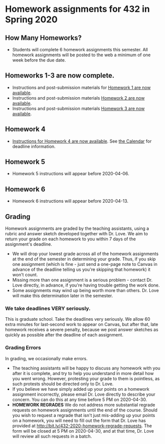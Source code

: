 # Homework assignments for 432 in Spring 2020

## How Many Homeworks?

- Students will complete 6 homework assignments this semester. All homework assignments will be posted to the web a minimum of one week before the due date.

## Homeworks 1-3 are now complete.

- Instructions and post-submission materials for [Homework 1 are now available](https://github.com/THOMASELOVE/2020-432/tree/master/homework/hw01).
- Instructions and post-submission materials [Homework 2 are now available](https://github.com/THOMASELOVE/2020-432/tree/master/homework/hw02).
- Instructions and post-submission materials [Homework 3 are now available](https://github.com/THOMASELOVE/2020-432/tree/master/homework/hw03).

## Homework 4

- [Instructions for Homework 4 are now available](https://github.com/THOMASELOVE/2020-432/tree/master/homework/hw04). See [the Calendar](https://github.com/THOMASELOVE/2020-432/blob/master/calendar.md) for deadline information.

## Homework 5

- Homework 5 instructions will appear before 2020-04-06.

## Homework 6

- Homework 6 instructions will appear before 2020-04-13.

## Grading

Homework assignments are graded by the teaching assistants, using a rubric and answer sketch developed together with Dr. Love. We aim to return your grade on each homework to you within 7 days of the assignment's deadline. 

- We will drop your lowest grade across all of the homework assignments at the end of the semester in determining your grade. Thus, if you skip one assignment (which is fine - just send a one-page note to Canvas in advance of the deadline telling us you're skipping that homework) it won't count.
- Missing more than one assignment is a serious problem - contact Dr. Love directly, in advance, if you're having trouble getting the work done.
- Some assignments may wind up being worth more than others. Dr. Love will make this determination later in the semester.

### We take deadlines VERY seriously.

This is graduate school. Take the deadlines very seriously. We allow 60 extra minutes for last-second work to appear on Canvas, but after that, late homework receives a severe penalty, because we post answer sketches as quickly as possible after the deadline of each assignment.

### Grading Errors

In grading, we occasionally make errors.

- The teaching assistants will be happy to discuss any homework with you after it is complete, and try to help you understand in more detail how you went wrong. However, protesting your grade to them is pointless, as such protests should be directed only to Dr. Love. 
- If you believe we have simply added up your points on a homework assignment incorrectly, please email Dr. Love directly to describe your concern. You can do this at any time before 5 PM on 2020-04-30.
- **HOMEWORK REGRADES** We do not address more substantial regrade requests on homework assignments until the end of the course. Should you wish to request a regrade that isn't just mis-adding up your points on a homework, you will need to fill out the form that Dr. Love has provided at http://bit.ly/432-2020-homework-regrade-requests. The form will be closed at 5 PM on 2020-04-30, and at that time, Dr. Love will review all such requests in a batch.

